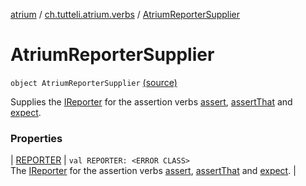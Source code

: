 [atrium](../../index.md) / [ch.tutteli.atrium.verbs](../index.md) / [AtriumReporterSupplier](.)

# AtriumReporterSupplier

`object AtriumReporterSupplier` [(source)](https://github.com/robstoll/atrium/tree/master/atrium-verbs/src/main/kotlin/ch/tutteli/atrium/verbs/AtriumReporterSupplier.kt#L12)

Supplies the [IReporter](../../ch.tutteli.atrium.reporting/-i-reporter/index.md) for the assertion verbs [assert](../../ch.tutteli.atrium.verbs.assert/assert.md), [assertThat](../../ch.tutteli.atrium.verbs.assertthat/assert-that.md) and [expect](../../ch.tutteli.atrium.verbs.expect/expect.md).

### Properties

| [REPORTER](-r-e-p-o-r-t-e-r.md) | `val REPORTER: <ERROR CLASS>`<br>The [IReporter](../../ch.tutteli.atrium.reporting/-i-reporter/index.md) for the assertion verbs [assert](../../ch.tutteli.atrium.verbs.assert/assert.md), [assertThat](../../ch.tutteli.atrium.verbs.assertthat/assert-that.md) and [expect](../../ch.tutteli.atrium.verbs.expect/expect.md). |


